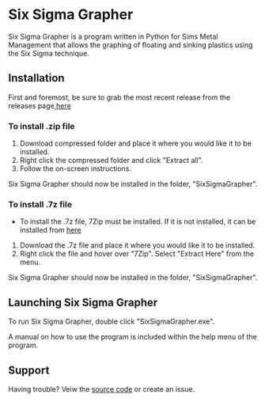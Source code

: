 # Six Sigma Grapher
Six Sigma Grapher is a program written in Python for Sims Metal Management that allows the graphing of floating and sinking plastics using
the Six Sigma technique.

## Installation

First and foremost, be sure to grab the most recent release from the releases page,[here](https://github.com/lulamae12/Six-Sigma-Grapher/releases)


### To install .zip file
1. Download compressed folder and place it where you would like it to be installed.
2. Right click the compressed folder and click "Extract all".
3. Follow the on-screen instructions.

Six Sigma Grapher should now be installed in the folder, "SixSigmaGrapher".


### To install .7z file
- To install the .7z file, 7Zip must be installed. If it is not installed, it can be installed from [here](https://www.7-zip.org/download.html)

1. Download the .7z file and place it where you would like it to be installed.
2. Right click the file and hover over "7Zip". Select "Extract Here" from the menu.

Six Sigma Grapher should now be installed in the folder, "SixSigmaGrapher".

## Launching Six Sigma Grapher

To run Six Sigma Grapher, double click "SixSigmaGrapher.exe".

A manual on how to use the program is included within the help menu of the program.

## Support
Having trouble? Veiw the [source code](https://github.com/lulamae12/Six-Sigma-Grapher) or create an issue.
